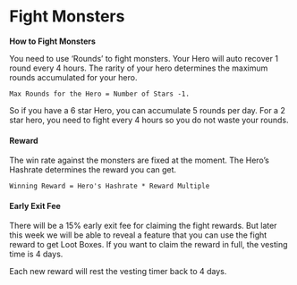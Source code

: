 # Fight Monsters

**How to Fight Monsters**

You need to use ‘Rounds’ to fight monsters. Your Hero will auto recover 1 round every 4 hours. The rarity of your hero determines the maximum rounds accumulated for your hero. 

```text
Max Rounds for the Hero = Number of Stars -1. 
```

So if you have a 6 star Hero, you can accumulate 5 rounds per day. For a 2 star hero, you need to fight every 4 hours so you do not waste your rounds.

#### Reward

The win rate against the monsters are fixed at the moment. The Hero’s Hashrate determines the reward you can get. 

```text
Winning Reward = Hero's Hashrate * Reward Multiple
```

#### Early Exit Fee

There will be a 15% early exit fee for claiming the fight rewards. But later this week we will be able to reveal a feature that you can use the fight reward to get Loot Boxes. If you want to claim the reward in full, the vesting time is 4 days.

Each new reward will rest the vesting timer back to 4 days.

